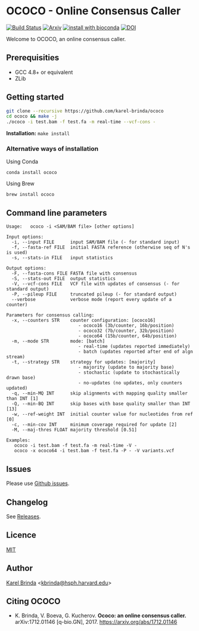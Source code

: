 # OCOCO - Online Consensus Caller

[![Build Status](https://travis-ci.org/karel-brinda/ococo.svg?branch=master)](https://travis-ci.org/karel-brinda/ococo)
[![Arxiv](https://img.shields.io/badge/arXiv-1712.01146-green.svg?style=flat)](https://arxiv.org/abs/1712.01146)
[![install with bioconda](https://img.shields.io/badge/install%20with-bioconda-brightgreen.svg?style=flat-square)](https://anaconda.org/bioconda/ococo)
[![DOI](https://zenodo.org/badge/DOI/10.5281/zenodo.1066531.svg)](https://doi.org/10.5281/zenodo.1066531)

Welcome to OCOCO, an online consensus caller.

## Prerequisities

* GCC 4.8+ or equivalent
* ZLib

## Getting started

```bash
git clone --recursive https://github.com/karel-brinda/ococo
cd ococo && make -j
./ococo -i test.bam -f test.fa -m real-time --vcf-cons -
```

**Installation:** ``make install``

### Alternative ways of installation

Using Conda
```
conda install ococo
```

Using Brew
```
brew install ococo
```

## Command line parameters

```
Usage:   ococo -i <SAM/BAM file> [other options]

Input options:
  -i, --input FILE      input SAM/BAM file (- for standard input)
  -f, --fasta-ref FILE  initial FASTA reference (otherwise seq of N's is used)
  -s, --stats-in FILE   input statistics

Output options:
  -F, --fasta-cons FILE FASTA file with consensus
  -S, --stats-out FILE  output statistics
  -V, --vcf-cons FILE   VCF file with updates of consensus (- for standard output)
  -P, --pileup FILE     truncated pileup (- for standard output)
  --verbose             verbose mode (report every update of a counter)

Parameters for consensus calling:
  -x, --counters STR    counter configuration: [ococo16]
                           - ococo16 (3b/counter, 16b/position)
                           - ococo32 (7b/counter, 32b/position)
                           - ococo64 (15b/counter, 64b/position)
  -m, --mode STR        mode: [batch]
                           - real-time (updates reported immediately)
                           - batch (updates reported after end of algn stream)
  -t, --strategy STR    strategy for updates: [majority]
                           - majority (update to majority base)
                           - stochastic (update to stochastically drawn base)
                           - no-updates (no updates, only counters updated)
  -q, --min-MQ INT      skip alignments with mapping quality smaller than INT [1]
  -Q, --min-BQ INT      skip bases with base quality smaller than INT [13]
  -w, --ref-weight INT  initial counter value for nucleotides from ref [0]
  -c, --min-cov INT     minimum coverage required for update [2]
  -M, --maj-thres FLOAT majority threshold [0.51]

Examples:
   ococo -i test.bam -f test.fa -m real-time -V -
   ococo -x ococo64 -i test.bam -f test.fa -P - -V variants.vcf
```

## Issues

Please use [Github issues](https://github.com/karel-brinda/ococo/issues).


## Changelog

See [Releases](https://github.com/karel-brinda/ococo/releases).


## Licence

[MIT](https://github.com/karel-brinda/ococo/blob/master/LICENSE)


## Author

[Karel Brinda](http://brinda.cz) \<kbrinda@hsph.harvard.edu\>


## Citing OCOCO

* K. Brinda, V. Boeva, G. Kucherov. **Ococo: an online consensus caller.** arXiv:1712.01146 [q-bio.GN], 2017. https://arxiv.org/abs/1712.01146
